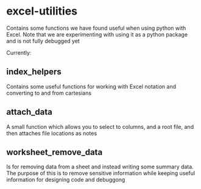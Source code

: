 # excel-utilities

Contains some functions we have found useful when using python with Excel. Note that we are experimenting with using it as a python package and is not fully debugged yet

Currently:

## index_helpers
Contains some useful functions for working with Excel notation and converting to and from cartesians

## attach_data
A small function which allows you to select to columns, and a root file, and then attaches file locations as notes

## worksheet_remove_data
Is for removing data from a sheet and instead writing some summary data. The purpose of this is to remove sensitive information while keeping useful information for designing 
code and debuggong
